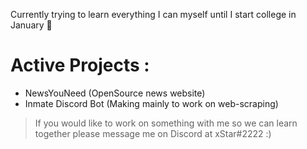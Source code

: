 Currently trying to learn everything I can myself until I start college in January 🙂

# Active Projects :
* NewsYouNeed (OpenSource news website)
* Inmate Discord Bot (Making mainly to work on web-scraping)

> If you would like to work on something with me so we can learn together please message me on Discord at xStar#2222     :)
